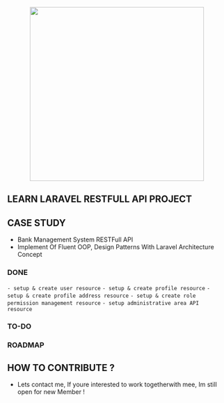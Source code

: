 <p align="center"><a href="https://laravel.com" target="_blank"><img src="https://raw.githubusercontent.com/laravel/art/master/logo-lockup/5%20SVG/2%20CMYK/1%20Full%20Color/laravel-logolockup-cmyk-red.svg" width="400"></a></p>

## LEARN LARAVEL RESTFULL API PROJECT 
## CASE STUDY
- Bank Management System RESTFull API
- Implement Of Fluent OOP, Design Patterns With Laravel Architecture Concept
### DONE 
```- setup & create user resource```
```- setup & create profile resource```
```- setup & create profile address resource```
```- setup & create role permission management resource```
```- setup administrative area API resource```
### TO-DO
### ROADMAP
## HOW TO CONTRIBUTE ?
- Lets contact me, If youre interested to work togetherwith mee, Im still open for new Member !
 

